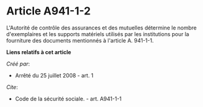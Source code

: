 # Article A941-1-2

L'Autorité de contrôle des assurances et des mutuelles détermine le nombre d'exemplaires et les supports matériels utilisés
par les institutions pour la fourniture des documents mentionnés à l'article A. 941-1-1.

**Liens relatifs à cet article**

_Créé par_:

  - Arrêté du 25 juillet 2008 - art. 1

_Cite_:

  - Code de la sécurité sociale. - art. A941-1-1
